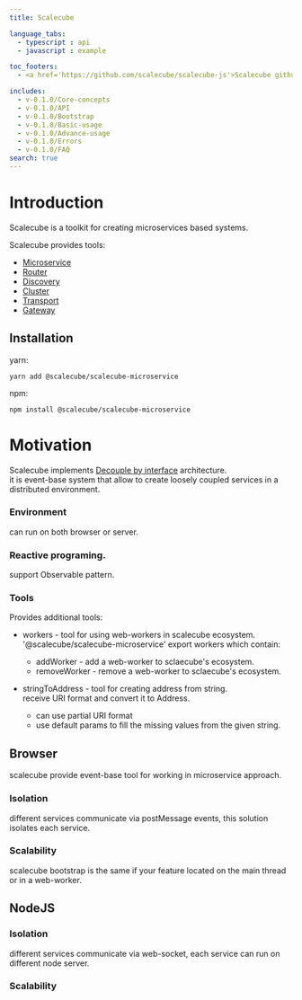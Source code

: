```yaml
---
title: Scalecube

language_tabs:
  - typescript : api
  - javascript : example

toc_footers:
  - <a href='https://github.com/scalecube/scalecube-js'>Scalecube github</a>

includes:
  - v-0.1.0/Core-concepts
  - v-0.1.0/API
  - v-0.1.0/Bootstrap
  - v-0.1.0/Basic-usage
  - v-0.1.0/Advance-usage
  - v-0.1.0/Errors
  - v-0.1.0/FAQ
search: true
---
```


# Introduction

Scalecube is a toolkit for creating microservices based systems.

Scalecube provides tools: 
 
* [Microservice](#bootstrap)  
* [Router](#router)  
* [Discovery](#discovery)  
* [Cluster](#cluster)  
* [Transport](#transport)  
* [Gateway](#gateway)  


## Installation

yarn:

`
yarn add @scalecube/scalecube-microservice
`

npm:

`
npm install @scalecube/scalecube-microservice
` 

# Motivation

Scalecube implements [Decouple by interface](https://en.wikipedia.org/wiki/Loose_coupling) architecture.  
it is event-base system that allow to create loosely coupled services in a distributed environment.
 
### Environment

can run on both browser or server.

### Reactive programing.

support Observable pattern.

### Tools

Provides additional tools:

* workers - tool for using web-workers in scalecube ecosystem.
  '@scalecube/scalecube-microservice' export workers which contain:
   * addWorker - add a web-worker to sclaecube's ecosystem.
   * removeWorker -  remove a web-worker to sclaecube's ecosystem.

* stringToAddress - tool for creating address from string.  
receive URI format and convert it to Address.
  * can use partial URI format
  * use default params to fill the missing values from the given string.
  
  
## Browser

scalecube provide event-base tool for working in microservice approach.

### Isolation

different services communicate via postMessage events, this solution isolates each service.

### Scalability

scalecube bootstrap is the same if your feature located on the main thread or in a web-worker.


## NodeJS

### Isolation

different services communicate via web-socket, each service can run on different node server.

### Scalability

